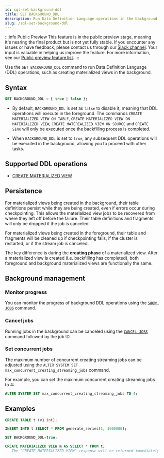 ```yaml
---
id: sql-set-background-ddl
title: SET BACKGROUND_DDL
description: Run Data Definition Language operations in the background.
slug: /sql-set-background-ddl
---
```

<head>
  <link rel="canonical" href="https://docs.risingwave.com/docs/current/sql-set-background-ddl/" />
</head>

:::info Public Preview
This feature is in the public preview stage, meaning it's nearing the final product but is not yet fully stable. If you encounter any issues or have feedback, please contact us through our [Slack channel](https://www.risingwave.com/slack). Your input is valuable in helping us improve the feature. For more information, see our [Public preview feature list](/product-lifecycle/#features-in-the-public-preview-stage).
:::

Use the `SET BACKGROUND_DDL` command to run Data Definition Language (DDL) operations, such as creating materialized views in the background.

## Syntax

```sql
SET BACKGROUND_DDL = { true | false };
```

- By default, `BACKGROUND_DDL` is set as `false` to disable it, meaning that DDL operations will execute in the foreground. The commands `CREATE MATERIALIZED VIEW ON TABLE`, `CREATE MATERIALIZED VIEW ON MATERIALIZED VIEW`, `CREATE MATERIALIZED VIEW ON SOURCE` and `CREATE SINK` will only be executed once the backfilling process is completed.

- When `BACKGROUND_DDL` is set to `true`, any subsequent DDL operations will be executed in the background, allowing you to proceed with other tasks.

## Supported DDL operations

- [CREATE MATERIALIZED VIEW](/sql/commands/sql-create-mv.md)

## Persistence

For materialized views being created in the background, their table definitions persist while they are being created, even if errors occur during checkpointing. This allows the materialized view jobs to be recovered from where they left off before the failure. Their table definitions and fragments will only be dropped if the job is canceled.

For materialized views being created in the foreground, their table and fragments will be cleaned up if checkpointing fails, if the cluster is restarted, or if the stream job is canceled.

The key difference is during the **creating phase** of a materialized view. After a materialized view is created (i.e. backfilling has completed), both foreground and background materialized views are functionally the same.

## Background management

### Monitor progress

You can monitor the progress of background DDL operations using the [`SHOW JOBS`](/sql/commands/sql-show-jobs.md) command.

### Cancel jobs

Running jobs in the background can be canceled using the [`CANCEL JOBS`](/sql/commands/sql-cancel-jobs.md) command followed by the job ID.

### Set concurrent jobs

The maximum number of concurrent creating streaming jobs can be adjusted using the `ALTER SYSTEM SET max_concurrent_creating_streaming_jobs` command.

For example, you can set the maximum concurrent creating streaming jobs to 4:

```sql
ALTER SYSTEM SET max_concurrent_creating_streaming_jobs TO 4;
```

## Examples

```sql
CREATE TABLE t (v1 int);

INSERT INTO t SELECT * FROM generate_series(1, 1000000);

SET BACKGROUND_DDL=true;

CREATE MATERIALIZED VIEW m AS SELECT * FROM t; 
-- The "CREATE_MATERIALIZED_VIEW" response will be returned immediately.
```
